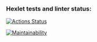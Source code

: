 ### Hexlet tests and linter status:
[![Actions Status](https://github.com/Sapphireisone/python-project-lvl1/workflows/hexlet-check/badge.svg)](https://github.com/Sapphireisone/python-project-lvl1/actions)

[![Maintainability](https://api.codeclimate.com/v1/badges/f941d14f358d61a78fcb/maintainability)](https://codeclimate.com/github/Sapphireisone/python-project-lvl1/maintainability)
